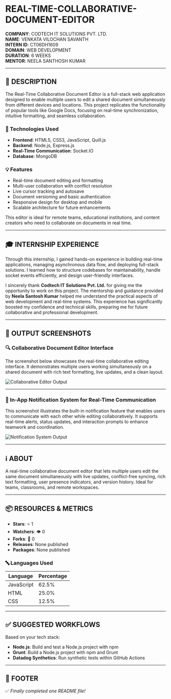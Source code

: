 # REAL-TIME-COLLABORATIVE-DOCUMENT-EDITOR

**COMPANY**: CODTECH IT SOLUTIONS PVT. LTD.  
**NAME**: VENKATA VILOCHAN SAVANTH  
**INTERN ID**: CT06DH1609  
**DOMAIN**: WEB DEVELOPMENT  
**DURATION**: 6 WEEKS  
**MENTOR**: NEELA SANTHOSH KUMAR

---

## 📄 DESCRIPTION

The Real-Time Collaborative Document Editor is a full-stack web application designed to enable multiple users to edit a shared document simultaneously from different devices and locations. This project replicates the functionality of popular tools like Google Docs, focusing on real-time synchronization, intuitive formatting, and seamless collaboration.

### 🔧 Technologies Used
- **Frontend**: HTML5, CSS3, JavaScript, Quill.js
- **Backend**: Node.js, Express.js
- **Real-Time Communication**: Socket.IO
- **Database**: MongoDB

### 💡 Features
- Real-time document editing and formatting
- Multi-user collaboration with conflict resolution
- Live cursor tracking and autosave
- Document versioning and basic authentication
- Responsive design for desktop and mobile
- Scalable architecture for future enhancements

This editor is ideal for remote teams, educational institutions, and content creators who need to collaborate on documents in real time.

---

## 🎓 INTERNSHIP EXPERIENCE

Through this internship, I gained hands-on experience in building real-time applications, managing asynchronous data flow, and deploying full-stack solutions. I learned how to structure codebases for maintainability, handle socket events efficiently, and design user-friendly interfaces.

I sincerely thank **Codtech IT Solutions Pvt. Ltd.** for giving me the opportunity to work on this project. The mentorship and guidance provided by **Neela Santosh Kumar** helped me understand the practical aspects of web development and real-time systems. This experience has significantly boosted my confidence and technical skills, preparing me for future collaborative and professional development.

---

## 📸 OUTPUT SCREENSHOTS

### 🔍 Collaborative Document Editor Interface

The screenshot below showcases the real-time collaborative editing interface. It demonstrates multiple users working simultaneously on a shared document with rich text formatting, live updates, and a clean layout.

![Collaborative Editor Output](https://github.com/user-attachments/assets/f77a15d9-1798-4f1b-a550-b65a1ee0766a)

---

### 💬 In-App Notification System for Real-Time Communication

This screenshot illustrates the built-in notification feature that enables users to communicate with each other while editing collaboratively. It supports real-time alerts, status updates, and interaction prompts to enhance teamwork and coordination.

![Notification System Output](https://github.com/user-attachments/assets/9840a4e5-32a5-431e-9ba2-b32c18736d6a)

---

## ℹ️ ABOUT

A real-time collaborative document editor that lets multiple users edit the same document simultaneously with live updates, conflict-free syncing, rich text formatting, user presence indicators, and version history. Ideal for teams, classrooms, and remote workspaces.

---

## 📦 RESOURCES & METRICS

- **Stars**: ⭐ 1  
- **Watchers**: 👁️ 0  
- **Forks**: 🍴 0  
- **Releases**: None published  
- **Packages**: None published  

### 🔤 Languages Used
| Language   | Percentage |
|------------|------------|
| JavaScript | 62.5%      |
| HTML       | 25.0%      |
| CSS        | 12.5%      |

---

## ✅ SUGGESTED WORKFLOWS

Based on your tech stack:
- **Node.js**: Build and test a Node.js project with npm
- **Grunt**: Build a Node.js project with npm and Grunt
- **Datadog Synthetics**: Run synthetic tests within GitHub Actions

---

## 🏁 FOOTER

✅ *Finally completed one README file!*
